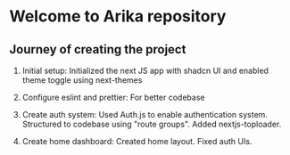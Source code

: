 # Welcome to Arika repository

## Journey of creating the project

1. Initial setup: Initialized the next JS app with shadcn UI and enabled theme toggle using next-themes

2. Configure eslint and prettier: For better codebase

3. Create auth system: Used Auth.js to enable authentication system. Structured to codebase using "route groups". Added nextjs-toploader.

4. Create home dashboard: Created home layout. Fixed auth UIs.
